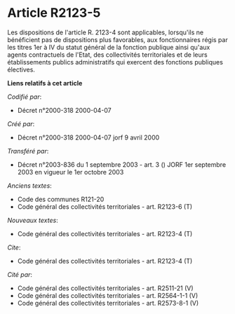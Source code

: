 # Article R2123-5

Les dispositions de l'article R. 2123-4 sont applicables, lorsqu'ils ne bénéficient pas de dispositions plus favorables, aux
fonctionnaires régis par les titres 1er à IV du statut général de la fonction publique ainsi qu'aux agents contractuels de
l'Etat, des collectivités territoriales et de leurs établissements publics administratifs qui exercent des fonctions
publiques électives.

**Liens relatifs à cet article**

_Codifié par_:

  - Décret n°2000-318 2000-04-07

_Créé par_:

  - Décret n°2000-318 2000-04-07 jorf 9 avril 2000

_Transféré par_:

  - Décret n°2003-836 du 1 septembre 2003 - art. 3 () JORF 1er septembre 2003 en vigueur le 1er octobre 2003

_Anciens textes_:

  - Code des communes R121-20
  - Code général des collectivités territoriales - art. R2123-6 (T)

_Nouveaux textes_:

  - Code général des collectivités territoriales - art. R2123-4 (T)

_Cite_:

  - Code général des collectivités territoriales - art. R2123-4 (T)

_Cité par_:

  - Code général des collectivités territoriales - art. R2511-21 (V)
  - Code général des collectivités territoriales - art. R2564-1-1 (V)
  - Code général des collectivités territoriales - art. R2573-8-1 (V)
